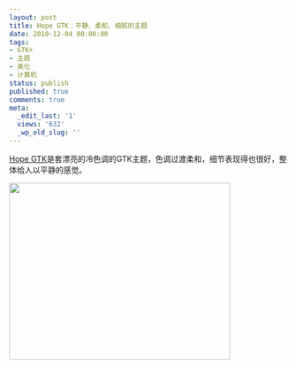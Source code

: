 ```yaml
---
layout: post
title: Hope GTK：平静、柔和、细腻的主题
date: 2010-12-04 00:00:00
tags:
- GTK+
- 主题
- 美化
- 计算机
status: publish
published: true
comments: true
meta:
  _edit_last: '1'
  views: '632'
  _wp_old_slug: ''
---
```

<a href="http://0rax0.deviantart.com/art/Hope-GTK-187658025">Hope GTK</a>是套漂亮的冷色调的GTK主题，色调过渡柔和，细节表现得也很好，整体给人以平静的感觉。

<a href="http://picasaweb.google.com/lh/photo/4_sO8LFMCRO5xLKi6v9wQA?feat=embedwebsite"><img src="http://lh4.ggpht.com/_ceUJ_lBTHzc/TPpOe4PGEjI/AAAAAAAABgc/Lhir6fzkDWE/s400/hope_gtk_by_0rax0-d33q5ux.jpg" height="320" width="400" /></a>
